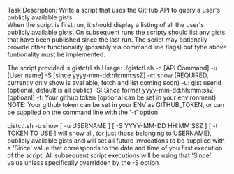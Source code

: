 Task Description:
Write a script that uses the GitHub API to query a user's publicly available gists.  
When the script is first run, it should display a listing of all the user's publicly available gists.
On subsequent runs the scripty should list any gists that have been published since the last run.
The script may optionally provide other functionality (possibly via command line flags) but tyhe above funtionality must be implemented.

The script provided is gistctrl.sh
Usage: ./gistctl.sh -c [API Command] -u [User name] -S [since yyyy-mm-dd:hh:mm:ssZ]
-c: show (REQUIRED, currently only show is available, fetch and list coming soon)
-u: gist userid (optional, default is all public)
-S: Since format yyyy-mm-dd:hh:mm:ssZ (optioanl)
-t: Your github token (optional can be set in your environment)
NOTE: Your github token can be set in your ENV as GITHUB_TOKEN, or can be supplied on the command line with the '-t' option

gistctl.sh -c show [ -u USERNAME ] [ -S YYYY-MM-DD:HH:MM:SSZ ] [ -t TOKEN TO USE ]
will show all, (or just those belonging to USERNAME), publicly available gists and will set all future invocations to be supplied with a 'Since' value 
that corresponds to the date and time of you first execution of the script.
All subsequent script executions will be using that 'Since' value unless specifically overridden by the -S option

